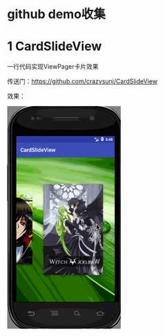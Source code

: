 # github demo收集

# 1 CardSlideView
一行代码实现ViewPager卡片效果

传送门：https://github.com/crazysunj/CardSlideView

效果：

![Aaron Swartz](https://raw.githubusercontent.com/IRememberYou/accumulate/master/gif/CardSlideView.gif)